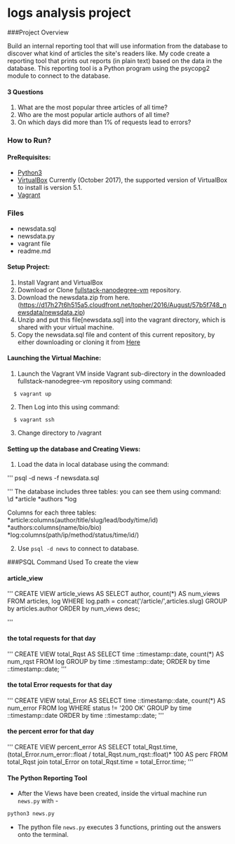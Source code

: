 # logs analysis project

###Project Overview

Build an internal reporting tool that will use information
from the database to discover what kind of articles the site's readers like.
My code create a reporting tool that prints out reports (in plain text) based on the data in the database.
This reporting tool is a Python program using the psycopg2 module to connect to the database.


#### 3 Questions
  1. What are the most popular three articles of all time?
  2. Who are the most popular article authors of all time?
  3. On which days did more than 1% of requests lead to errors?

### How to Run?

#### PreRequisites:
  * [Python3](https://www.python.org/)
  * [VirtualBox](https://www.virtualbox.org/)
    Currently (October 2017), the supported version of VirtualBox to install is version 5.1.
  * [Vagrant](https://www.vagrantup.com/)

### Files
* newsdata.sql
* newsdata.py
* vagrant file
* readme.md


#### Setup Project:
  1. Install Vagrant and VirtualBox
  2. Download or Clone [fullstack-nanodegree-vm](https://github.com/udacity/fullstack-nanodegree-vm) repository.
  3. Download the newsdata.zip from here. (https://d17h27t6h515a5.cloudfront.net/topher/2016/August/57b5f748_newsdata/newsdata.zip)
  4. Unzip and put this file[newsdata.sql] into the vagrant directory, which is shared with your virtual machine.
  5. Copy the newsdata.sql file and content of this current repository, by either downloading or cloning it from
     [Here](https://github.com/sagarchoudhary96/Log-Analysis)


#### Launching the Virtual Machine:
  1. Launch the Vagrant VM inside Vagrant sub-directory in the downloaded fullstack-nanodegree-vm repository using command:

  ```
    $ vagrant up
  ```
  2. Then Log into this using command:

  ```
    $ vagrant ssh
  ```
  3. Change directory to /vagrant




#### Setting up the database and Creating Views:

  1. Load the data in local database using the command:

  '''
     psql -d news -f newsdata.sql

  '''
  The database includes three tables: you can see them using command: \d
  *article
  *authors
  *log

  Columns for each three tables:
  *article:columns(author/title/slug/lead/body/time/id)
  *authors:columns(name/bio/bio)
  *log:columns(path/ip/method/status/time/id/)


  2. Use `psql -d news` to connect to database.


###PSQL Command Used To create the view
#### article_view
'''
CREATE VIEW article_views AS
SELECT author, count(*) AS num_views
FROM articles, log
WHERE log.path = concat('/article/',articles.slug)
GROUP by articles.author
ORDER by num_views desc;

'''

#### the total requests for that day
'''
CREATE VIEW total_Rqst AS
SELECT time ::timestamp::date,
count(*) AS num_rqst
FROM log
GROUP by time ::timestamp::date;
ORDER by time ::timestamp::date;
'''


#### the total Error requests for that day
'''
CREATE VIEW total_Error AS
SELECT time ::timestamp::date,
count(*) AS num_error
FROM log
WHERE status != '200 OK'
GROUP by time ::timestamp::date
ORDER by time ::timestamp::date;
'''

#### the percent error for that day
'''
CREATE VIEW percent_error AS
SELECT total_Rqst.time,
       (total_Error.num_error::float / total_Rqst.num_rqst::float)* 100 AS perc
FROM total_Rqst join total_Error on total_Rqst.time = total_Error.time;
'''


#### The Python Reporting Tool
  * After the Views have been created, inside the virtual machine run `news.py` with -
  ```python
  python3 news.py
  ```
  * The python file `news.py` executes 3 functions, printing out the answers onto the terminal.








































